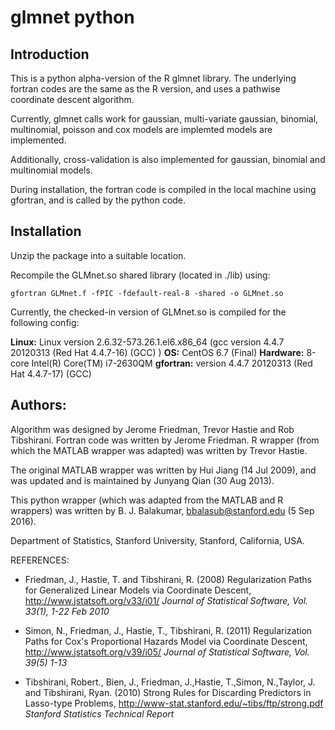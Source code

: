 # glmnet python 

## Introduction

This is a python alpha-version of the R glmnet library. The underlying fortran codes are the same as the R version, and uses a pathwise coordinate descent algorithm. 

Currently, glmnet calls work for gaussian, multi-variate gaussian, binomial, multinomial, poisson and cox models are implemted models are implemented.

Additionally, cross-validation is also implemented for gaussian, binomial and multinomial models. 

During installation, the fortran code is compiled in the local machine using gfortran, and is called by the python code. 

## Installation

Unzip the package into a suitable location.

Recompile the GLMnet.so shared library (located in ./lib) using:

    gfortran GLMnet.f -fPIC -fdefault-real-8 -shared -o GLMnet.so
 
Currently, the checked-in version of GLMnet.so is compiled for the following config:

 **Linux:** Linux version 2.6.32-573.26.1.el6.x86_64 (gcc version 4.4.7 20120313 (Red Hat 4.4.7-16) (GCC) ) 
 **OS:** CentOS 6.7 (Final) 
 **Hardware:** 8-core Intel(R) Core(TM) i7-2630QM 
 **gfortran:** version 4.4.7 20120313 (Red Hat 4.4.7-17) (GCC)
 
## Authors:

Algorithm was designed by Jerome Friedman, Trevor Hastie and Rob Tibshirani. Fortran code was written by Jerome Friedman. R wrapper (from which the MATLAB wrapper was adapted) was written by Trevor Hastie.

The original MATLAB wrapper was written by Hui Jiang (14 Jul 2009), and was updated and is maintained by Junyang Qian (30 Aug 2013).

This python wrapper (which was adapted from the MATLAB and R wrappers) was written by B. J. Balakumar, bbalasub@stanford.edu (5 Sep 2016).

Department of Statistics, Stanford University, Stanford, California, USA. 

REFERENCES:
* Friedman, J., Hastie, T. and Tibshirani, R. (2008) Regularization Paths for Generalized Linear Models via Coordinate Descent, 
http://www.jstatsoft.org/v33/i01/
*Journal of Statistical Software, Vol. 33(1), 1-22 Feb 2010*
    
* Simon, N., Friedman, J., Hastie, T., Tibshirani, R. (2011) Regularization Paths for Cox's Proportional Hazards Model via Coordinate Descent,
http://www.jstatsoft.org/v39/i05/
*Journal of Statistical Software, Vol. 39(5) 1-13*

* Tibshirani, Robert., Bien, J., Friedman, J.,Hastie, T.,Simon, N.,Taylor, J. and Tibshirani, Ryan. (2010) Strong Rules for Discarding Predictors in Lasso-type Problems,
http://www-stat.stanford.edu/~tibs/ftp/strong.pdf
*Stanford Statistics Technical Report*

